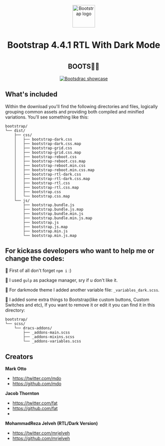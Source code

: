 <p align="center">  
  <a href="https://mrjelveh.github.io/BootsDrac/">  
    <img src="https://images-wixmp-ed30a86b8c4ca887773594c2.wixmp.com/f/18badad6-546e-4546-8520-a9c44a8b2451/ddh0ecr-a7007a9a-4b1d-44af-b930-aa9d506428cb.png?token=eyJ0eXAiOiJKV1QiLCJhbGciOiJIUzI1NiJ9.eyJzdWIiOiJ1cm46YXBwOjdlMGQxODg5ODIyNjQzNzNhNWYwZDQxNWVhMGQyNmUwIiwiaXNzIjoidXJuOmFwcDo3ZTBkMTg4OTgyMjY0MzczYTVmMGQ0MTVlYTBkMjZlMCIsIm9iaiI6W1t7InBhdGgiOiJcL2ZcLzE4YmFkYWQ2LTU0NmUtNDU0Ni04NTIwLWE5YzQ0YThiMjQ1MVwvZGRoMGVjci1hNzAwN2E5YS00YjFkLTQ0YWYtYjkzMC1hYTlkNTA2NDI4Y2IucG5nIn1dXSwiYXVkIjpbInVybjpzZXJ2aWNlOmZpbGUuZG93bmxvYWQiXX0.VZY2JAQAO49rx38qz5QuNSEVKPGlxRokrxJHKMjU_LU" alt="Bootstrap logo" width="72" height="72">  
  </a>  
</p>
<h1 align="center">
	Bootstrap 4.4.1 RTL With Dark Mode
<h1>
<h2 align="center">
  BOOTS🧛‍♂️
</h2>

<div align="center"><a target="_blank" href="https://srv-file2.gofile.io/download/GQUt4D/Bootsdrac.gif"><img src="https://srv-file2.gofile.io/download/GQUt4D/Bootsdrac.gif" title="Bootsdrac showcase" /></a></div>

## What's included  
  
Within the download you'll find the following directories and files, logically grouping common assets and providing both compiled and minified variations. You'll see something like this:  
  
```text  
bootstrap/  
└── dist/  
    ├── css/  
    │   ├── bootstrap-dark.css  
    │   ├── bootstrap-dark.css.map  
    │   ├── bootstrap-grid.css  
    │   ├── bootstrap-grid.css.map  
    │   ├── bootstrap-reboot.css  
    │   ├── bootstrap-reboot.css.map  
    │   ├── bootstrap-reboot.min.css  
    │   ├── bootstrap-reboot.min.css.map  
    │   ├── bootstrap-rtl-dark.css  
    │   ├── bootstrap-rtl-dark.css.map  
    │   ├── bootstrap-rtl.css  
    │   ├── bootstrap-rtl.css.map  
    │   ├── bootstrap.css  
    │   └── bootstrap.css.map  
    └── js/  
        ├── bootstrap.bundle.js  
        ├── bootstrap.bundle.js.map  
        ├── bootstrap.bundle.min.js  
        ├── bootstrap.bundle.min.js.map  
        ├── bootstrap.js  
        ├── bootstrap.js.map  
        ├── bootstrap.min.js  
        └── bootstrap.min.js.map  
```

## For kickass developers who want to help me or change the codes:

🔹 First of all don't forget `npm i`  :)

🔹 I used `gulp` as package manager, sry if u don't like it.

🔹 For darkmode theme I added another variable file: `_variables_dark.scss`.

🔹 I added some extra things to Bootstrap(like custom buttons, Custom Switches and etc), If you want to remove it or edit it you can find it in this directory:

```text  
bootstrap/  
└── scss/  
    └── dracs-addons/  
        ├── _addons-main.scss  
        ├── _addons-mixins.scss  
        └── _addons-variables.scss
```

## Creators  
  
**Mark Otto**  
  
- <https://twitter.com/mdo>  
- <https://github.com/mdo>  
  
**Jacob Thornton**  
  
- <https://twitter.com/fat>  
- <https://github.com/fat>
-   
**MohammadReza Jelveh (RTL/Dark Version)**  
  
- <https://twitter.com/mrjelveh>  
- <https://github.com/mrjelveh>
